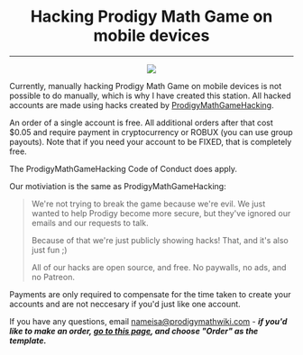 <h1 align="center">Hacking Prodigy Math Game on mobile devices</h1>

<hr/>

<div align="center"><a href="https://joinhoney.com/ref/y3755uv"><img src="https://i.ibb.co/ZB5Cbhm/Screenshot.png"></a></div>

Currently, manually hacking Prodigy Math Game on mobile devices is not possible to do manually, which is why I have created this station. All hacked accounts are made using hacks created by <a href="http://github.com/Prodigy-Hacking/ProdigyMathGameHacking/">ProdigyMathGameHacking</a>.

An order of a single account is free. All additional orders after that cost $0.05 and require payment in cryptocurrency or ROBUX (you can use group payouts). Note that if you need your account to be FIXED, that is completely free.

The ProdigyMathGameHacking Code of Conduct does apply.

Our motiviation is the same as ProdigyMathGameHacking:

> We're not trying to break the game because we're evil. We just wanted to help Prodigy become more secure, but they've ignored our emails and our requests to talk.
> 
> Because of that we're just publicly showing hacks! That, and it's also just fun ;)
> 
> All of our hacks are open source, and free. No paywalls, no ads, and no Patreon.

Payments are only required to compensate for the time taken to create your accounts and are not neccesary if you'd just like one account.

If you have any questions, email nameisa@prodigymathwiki.com - <b><i>if you'd like to make an order, <a href="https://github.com/NameIsA/Mobile-Device-Prodigy-Hacking/issues/new/choose">go to this page</a>, and choose "Order" as the template.</i></b>
